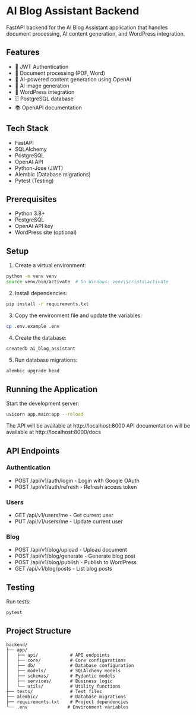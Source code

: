 # AI Blog Assistant Backend

FastAPI backend for the AI Blog Assistant application that handles document processing, AI content generation, and WordPress integration.

## Features

- 🔐 JWT Authentication
- 📄 Document processing (PDF, Word)
- 🤖 AI-powered content generation using OpenAI
- 🎨 AI image generation
- 📝 WordPress integration
- 🗄️ PostgreSQL database
- 📚 OpenAPI documentation

## Tech Stack

- FastAPI
- SQLAlchemy
- PostgreSQL
- OpenAI API
- Python-Jose (JWT)
- Alembic (Database migrations)
- Pytest (Testing)

## Prerequisites

- Python 3.8+
- PostgreSQL
- OpenAI API key
- WordPress site (optional)

## Setup

1. Create a virtual environment:
```bash
python -m venv venv
source venv/bin/activate  # On Windows: venv\Scripts\activate
```

2. Install dependencies:
```bash
pip install -r requirements.txt
```

3. Copy the environment file and update the variables:
```bash
cp .env.example .env
```

4. Create the database:
```bash
createdb ai_blog_assistant
```

5. Run database migrations:
```bash
alembic upgrade head
```

## Running the Application

Start the development server:
```bash
uvicorn app.main:app --reload
```

The API will be available at http://localhost:8000
API documentation will be available at http://localhost:8000/docs

## API Endpoints

### Authentication
- POST /api/v1/auth/login - Login with Google OAuth
- POST /api/v1/auth/refresh - Refresh access token

### Users
- GET /api/v1/users/me - Get current user
- PUT /api/v1/users/me - Update current user

### Blog
- POST /api/v1/blog/upload - Upload document
- POST /api/v1/blog/generate - Generate blog post
- POST /api/v1/blog/publish - Publish to WordPress
- GET /api/v1/blog/posts - List blog posts

## Testing

Run tests:
```bash
pytest
```

## Project Structure

```
backend/
├── app/
│   ├── api/            # API endpoints
│   ├── core/           # Core configurations
│   ├── db/             # Database configuration
│   ├── models/         # SQLAlchemy models
│   ├── schemas/        # Pydantic models
│   ├── services/       # Business logic
│   └── utils/          # Utility functions
├── tests/              # Test files
├── alembic/            # Database migrations
├── requirements.txt    # Project dependencies
└── .env               # Environment variables
```
